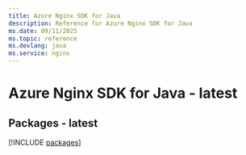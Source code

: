 ```yaml
---
title: Azure Nginx SDK for Java
description: Reference for Azure Nginx SDK for Java
ms.date: 09/11/2025
ms.topic: reference
ms.devlang: java
ms.service: nginx
---
```

# Azure Nginx SDK for Java - latest
## Packages - latest
[!INCLUDE [packages](nginx-index.md)]